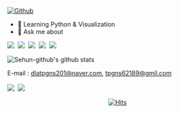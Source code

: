 <a href='https://github.com/Sehun-github'>
  
![Github](https://capsule-render.vercel.app/api?type=waving&color=&height=330&section=header&text=Welcom&fontSize=100&animation=fadeIn&fontAlign=50&fontAlignY=45&desc=Sehun's%20Github&descSize=25&descAlign=70)
  
</a>


- 🌱 Learning Python & Visualization
- 💬 Ask me about

<img src="https://img.shields.io/badge/Python-3776AB?style=flat-square&logo=Python&logoColor=white"/></a>&nbsp;
<img src="https://img.shields.io/badge/Jupyter-F37626?style=flat-square&logo=Jupyter&logoColor=white"/></a>&nbsp;
<img src="https://img.shields.io/badge/GitHub-181717?style=flat-square&logo=GitHub&logoColor=white"/></a>&nbsp;
<img src="https://img.shields.io/badge/Tableau-E97627?style=flat-square&logo=Tableau&logoColor=white"/></a>&nbsp;
<img src="https://img.shields.io/badge/MySQL-4479A1?style=flat-square&logo=MySQL&logoColor=white"/></a>&nbsp; <br>

![Sehun-github's github stats](https://github-readme-stats.vercel.app/api?username=Sehun-github&show_icons=true)

E-mail : dlatpgns201@naver.com, tpgns62189@gmil.com <br><br>
<a href='https://slack.com/intl/ko-kr/'>
 <img src="https://img.shields.io/badge/Slack-4A154B?style=flat-square&logo=Slack&logoColor=white"/></a>&nbsp;
</a>
<a href='https:/gmiil.com/'>
<img src="https://img.shields.io/badge/Google-4285F4?style=flat-square&logo=Google&logoColor=white"/></a>&nbsp;
</a>

<div align=center>
  
[![Hits](https://hits.seeyoufarm.com/api/count/incr/badge.svg?url=https://github.com/Sehun-github)](https://hits.seeyoufarm.com)
  
</div>
  
  
<!--
**Sehun-github/Sehun-github** is a ✨ _special_ ✨ repository because its `README.md` (this file) appears on your GitHub profile.

Here are some ideas to get you started:

- 🔭 I’m currently working on ...
- 🌱 I’m currently learning ...
- 👯 I’m looking to collaborate on ...
- 🤔 I’m looking for help with ...
- 💬 Ask me about ...
- 📫 How to reach me: ...
- 😄 Pronouns: ...
- ⚡ Fun fact: ...
-->
